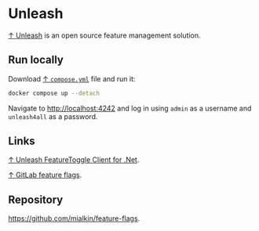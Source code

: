 # Unleash

[↑ Unleash](https://github.com/Unleash/unleash) is an open source feature management solution.

## Run locally

Download [↑ `compose.yml`](https://github.com/Unleash/unleash/blob/main/compose.yml) file and run it:

```bash
docker compose up --detach
```

Navigate to <http://localhost:4242> and log in using `admin` as a username and `unleash4all` as a password.

## Links

[↑ Unleash FeatureToggle Client for .Net](https://github.com/Unleash/unleash-client-dotnet).

[↑ GitLab feature flags](https://docs.gitlab.com/ee/operations/feature_flags.html).

## Repository

<https://github.com/mialkin/feature-flags>.
